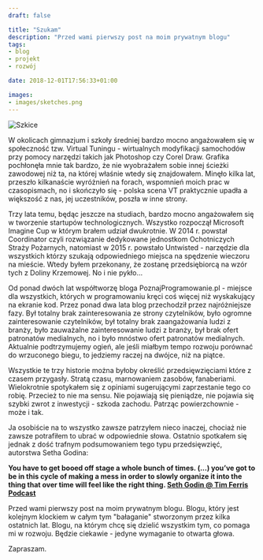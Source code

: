 ```yaml
---
draft: false

title: "Szukam"
description: "Przed wami pierwszy post na moim prywatnym blogu"
tags:
- blog
- projekt
- rozwój

date: 2018-12-01T17:56:33+01:00

images:
- images/sketches.png
---
```


![Szkice](/images/sketches.png)

W okolicach gimnazjum i szkoły średniej bardzo mocno angażowałem się w społeczność tzw. Virtual Tuningu - wirtualnych modyfikacji samochodów przy pomocy narzędzi takich jak Photoshop czy Corel Draw. Grafika pochłonęła mnie tak bardzo, że nie wyobrażałem sobie innej ścieżki zawodowej niż ta, na której właśnie wtedy się znajdowałem. Minęło kilka lat, przeszło kilkanaście wyróżnień na forach, wspomnień moich prac w czasopismach, no i skończyło się - polska scena VT praktycznie upadła a większość z nas, jej uczestników, poszła w inne strony.

Trzy lata temu, będąc jeszcze na studiach, bardzo mocno angażowałem się w tworzenie startupów technologicznych. Wszystko rozpoczął Microsoft Imagine Cup w którym brałem udział dwukrotnie. W 2014 r. powstał Coordinator czyli rozwiązanie dedykowane jednostkom Ochotniczych Straży Pożarnych, natomiast w 2015 r. powstało Untwisted - narzędzie dla wszystkich którzy szukają odpowiedniego miejsca na spędzenie wieczoru na mieście. Wtedy byłem przekonany, że zostanę przedsiębiorcą na wzór tych z Doliny Krzemowej. No i nie pykło…

Od ponad dwóch lat współtworzę bloga PoznajProgramowanie.pl - miejsce dla wszystkich, których w programowaniu kręci coś więcej niż wyskakujący na ekranie kod. Przez ponad dwa lata blog przechodził przez najróżniejsze fazy. Był totalny brak zainteresowania ze strony czytelników, było ogromne zainteresowanie czytelników, był totalny brak zaangażowania ludzi z branży, było zauważalne zainteresowanie ludzi z branży, był brak ofert patronatów medialnych, no i było mnóstwo ofert patronatów medialnych. Aktualnie podtrzymujemy ogień, ale jeśli miałbym tempo rozwoju porównać do wrzuconego biegu, to jedziemy raczej na dwójce, niż na piątce.

Wszystkie te trzy historie można byłoby określić przedsięwzięciami które z czasem przygasły. Stratą czasu, marnowaniem zasobów, fanaberiami. Wielokrotnie spotykałem się z opiniami sugerującymi zaprzestanie tego co robię. Przecież to nie ma sensu. Nie pojawiają się pieniądze, nie pojawia się szybki zwrot z inwestycji - szkoda zachodu. Patrząc powierzchownie - może i tak.

Ja osobiście na to wszystko zawsze patrzyłem nieco inaczej, chociaż nie zawsze potrafiłem to ubrać w odpowiednie słowa. Ostatnio spotkałem się jednak z dość trafnym podsumowaniem tego typu przedsięwzięć, autorstwa Setha Godina:

**You have to get booed off stage a whole bunch of times. (...) you’ve got to be in this cycle of making a mess in order to slowly organize it into the thing that over time will feel like the right thing. [Seth Godin @ Tim Ferris Podcast](https://tim.blog/2018/11/01/seth-godin-this-is-marketing/)**

Przed wami pierwszy post na moim prywatnym blogu. Blogu, który jest kolejnym klockiem w całym tym "bałaganie" stworzonym przez kilka ostatnich lat. Blogu, na którym chcę się dzielić wszystkim tym, co pomaga mi w rozwoju. Będzie ciekawie - jedyne wymaganie to otwarta głowa.

Zapraszam.

